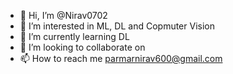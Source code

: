 - 👋 Hi, I’m @Nirav0702
- 👀 I’m interested in ML, DL and Copmuter Vision
- 🌱 I’m currently learning DL
- 💞️ I’m looking to collaborate on 
- 📫 How to reach me parmarnirav600@gmail.com

<!---
Nirav0702/Nirav0702 is a ✨ special ✨ repository because its `README.md` (this file) appears on your GitHub profile.
You can click the Preview link to take a look at your changes.
--->
